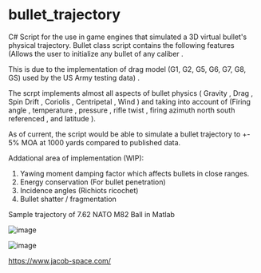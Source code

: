 # bullet_trajectory

C# Script for the use in game engines that simulated a 3D virtual bullet's physical trajectory. Bullet class script contains the following features (Allows the user to initialize any bullet of any caliber . 

<Features>
This is due to the implementation of drag model (G1, G2, G5, G6, G7, G8, GS) used by the US Army testing data) . 

The scrpt implements almost all aspects of bullet physics ( Gravity , Drag , Spin Drift , Coriolis , Centripetal , Wind ) and taking into account of (Firing angle , temperature , pressure , rifle twist , firing azimuth north south referenced , and latitude ). 

As of current, the script would be able to simulate a bullet trajectory to +- 5% MOA at 1000 yards compared to published data.

Addational area of implementation (WIP):
1. Yawing moment damping factor which affects bullets in close ranges.
2. Energy conservation (For bullet penetration)
3. Incidence angles (Richiots ricochet)
4. Bullet shatter / fragmentation


Sample trajectory of 7.62 NATO M82 Ball in Matlab


![image](https://user-images.githubusercontent.com/26366586/233151972-0e59c601-ea14-4239-96a9-c3218960f0f2.png)

![image](https://user-images.githubusercontent.com/26366586/233152119-4353c99c-d182-4b3c-a43f-acdcfda424e6.png)


https://www.jacob-space.com/
